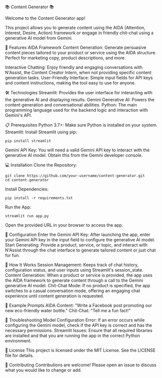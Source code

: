 📚 Content Generator 📚

Welcome to the Content Generator app! 

This project allows you to generate content using the AIDA (Attention, Interest, Desire, Action) framework or engage in friendly chit-chat using a generative AI model from Gemini.

🚀 Features
AIDA Framework Content Generation: Generate persuasive content pieces tailored to your product or service using the AIDA structure. Perfect for marketing copy, product descriptions, and more.

Interactive Chatting: Enjoy friendly and engaging conversations with N'Assist, the Content Creator Intern, when not providing specific content generation tasks.
User-Friendly Interface: Simple input fields for API keys and content instructions, making the tool easy to use for anyone.

🛠️ Technologies
Streamlit: Provides the user interface for interacting with the generative AI and displaying results.
Gemini Generative AI: Powers the content generation and conversational abilities.
Python: The main programming language used for the backend logic and interaction with Gemini's API.

📋 Prerequisites
Python 3.7+: Make sure Python is installed on your system.
Streamlit: Install Streamlit using pip:
```
pip install streamlit
```
Gemini API Key: You will need a valid Gemini API key to interact with the generative AI model. Obtain this from the Gemini developer console.

💻 Installation
Clone the Repository:
```
git clone https://github.com/your-username/content-generator.git
cd content-generator
```
Install Dependencies:
```
pip install -r requirements.txt
```
Run the App:
```
streamlit run app.py
```
Open the provided URL in your browser to access the app.

🔑 Configuration
Enter the Gemini API Key: After launching the app, enter your Gemini API key in the input field to configure the generative AI model.
Start Generating: Provide a product, service, or topic, and interact with N'Assist through the chat interface to generate tailored content or just chat for fun.

🧠 How It Works
Session Management: Keeps track of chat history, configuration status, and user inputs using Streamlit's session_state.
Content Generation: When a product or service is provided, the app uses the AIDA framework to generate content through a call to the Gemini generative AI model.
Chit-Chat Mode: If no product is specified, the app switches to a casual conversation mode, offering an engaging chat experience until content generation is requested.

🤖 Example Prompts
AIDA Content: "Write a Facebook post promoting our new eco-friendly water bottle."
Chit-Chat: "Tell me a fun fact!"

🐛 Troubleshooting
Model Configuration Error: If an error occurs while configuring the Gemini model, check if the API key is correct and has the necessary permissions.
Streamlit Issues: Ensure that all required libraries are installed and that you are running the app in the correct Python environment.

📄 License
This project is licensed under the MIT License. See the LICENSE file for details.

🤝 Contributing
Contributions are welcome! Please open an issue to discuss what you would like to change or add.
